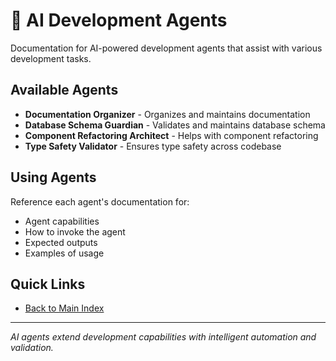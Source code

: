 # 🤖 AI Development Agents

Documentation for AI-powered development agents that assist with various development tasks.

## Available Agents

- **Documentation Organizer** - Organizes and maintains documentation
- **Database Schema Guardian** - Validates and maintains database schema
- **Component Refactoring Architect** - Helps with component refactoring
- **Type Safety Validator** - Ensures type safety across codebase

## Using Agents

Reference each agent's documentation for:
- Agent capabilities
- How to invoke the agent
- Expected outputs
- Examples of usage

## Quick Links

- [Back to Main Index](../README.md)

---

*AI agents extend development capabilities with intelligent automation and validation.*
